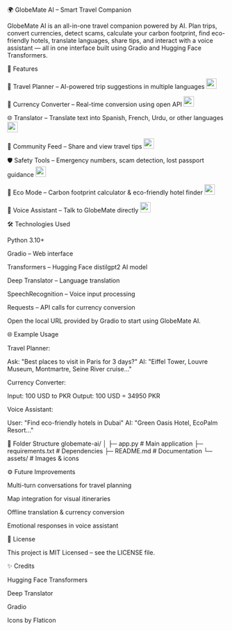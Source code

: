 🌍 GlobeMate AI – Smart Travel Companion

GlobeMate AI is an all-in-one travel companion powered by AI. Plan trips, convert currencies, detect scams, calculate your carbon footprint, find eco-friendly hotels, translate languages, share tips, and interact with a voice assistant — all in one interface built using Gradio and Hugging Face Transformers.

🚀 Features

🤖 Travel Planner – AI-powered trip suggestions in multiple languages
<img src="https://cdn-icons-png.flaticon.com/32/69/69906.png" width="24"/>

💱 Currency Converter – Real-time conversion using open API
<img src="https://cdn-icons-png.flaticon.com/32/2331/2331941.png" width="24"/>

🌐 Translator – Translate text into Spanish, French, Urdu, or other languages
<img src="https://cdn-icons-png.flaticon.com/32/2258/2258570.png" width="24"/>

👥 Community Feed – Share and view travel tips
<img src="https://cdn-icons-png.flaticon.com/32/1256/1256650.png" width="24"/>

🛡️ Safety Tools – Emergency numbers, scam detection, lost passport guidance
<img src="https://cdn-icons-png.flaticon.com/32/69/69906.png" width="24"/>

🌱 Eco Mode – Carbon footprint calculator & eco-friendly hotel finder
<img src="https://cdn-icons-png.flaticon.com/32/189/189001.png" width="24"/>

🎤 Voice Assistant – Talk to GlobeMate directly
<img src="https://cdn-icons-png.flaticon.com/32/3602/3602145.png" width="24"/>

🛠️ Technologies Used

Python 3.10+

Gradio – Web interface

Transformers – Hugging Face distilgpt2 AI model

Deep Translator – Language translation

SpeechRecognition – Voice input processing

Requests – API calls for currency conversion


Open the local URL provided by Gradio to start using GlobeMate AI.

🌐 Example Usage

Travel Planner:

Ask: "Best places to visit in Paris for 3 days?"
AI: "Eiffel Tower, Louvre Museum, Montmartre, Seine River cruise..."


Currency Converter:

Input: 100 USD to PKR
Output: 100 USD = 34950 PKR


Voice Assistant:

User: "Find eco-friendly hotels in Dubai"
AI: "Green Oasis Hotel, EcoPalm Resort..."

📂 Folder Structure
globemate-ai/
│
├─ app.py                  # Main application
├─ requirements.txt        # Dependencies
├─ README.md               # Documentation
└─ assets/                 # Images & icons

⚙️ Future Improvements

Multi-turn conversations for travel planning

Map integration for visual itineraries

Offline translation & currency conversion

Emotional responses in voice assistant

📜 License

This project is MIT Licensed – see the LICENSE
 file.

✨ Credits

Hugging Face Transformers

Deep Translator

Gradio

Icons by Flaticon
